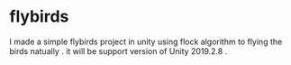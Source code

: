 # flybirds
I made a simple flybirds project in unity using flock algorithm to flying the birds natually .
it will be support version of Unity 2019.2.8 .
